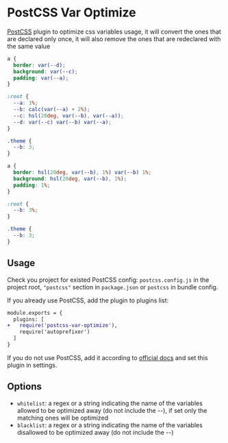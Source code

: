 # PostCSS Var Optimize

[PostCSS] plugin to optimize css variables usage, it will convert the ones that are declared only once, it will also remove the ones that are redeclared with the same value

[PostCSS]: https://github.com/postcss/postcss

```css
a {
  border: var(--d);
  background: var(--c);
  padding: var(--a);
}

:root {
  --a: 1%;
  --b: calc(var(--a) + 2%);
  --c: hsl(20deg, var(--b), var(--a));
  --d: var(--c) var(--b) var(--a);
}

.theme {
  --b: 3;
}
```

```css
a {
  border: hsl(20deg, var(--b), 1%) var(--b) 1%;
  background: hsl(20deg, var(--b), 1%);
  padding: 1%;
}

:root {
  --b: 3%;
}

.theme {
  --b: 3;
}
```

## Usage

Check you project for existed PostCSS config: `postcss.config.js`
in the project root, `"postcss"` section in `package.json`
or `postcss` in bundle config.

If you already use PostCSS, add the plugin to plugins list:

```diff
module.exports = {
  plugins: [
+   require('postcss-var-optimize'),
    require('autoprefixer')
  ]
}
```

If you do not use PostCSS, add it according to [official docs]
and set this plugin in settings.

[official docs]: https://github.com/postcss/postcss#usage

## Options

- `whitelist`: a regex or a string indicating the name of the variables allowed to be optimized away (do not include the --), if set only the matching ones will be optimized
- `blacklist`: a regex or a string indicating the name of the variables disallowed to be optimized away (do not include the --)
